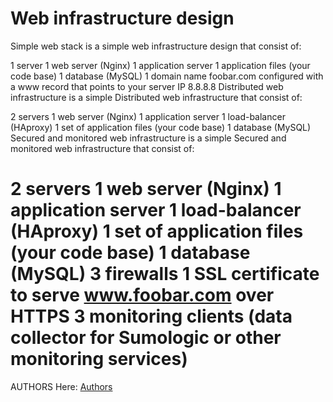 Web infrastructure design
====================================================================================

Simple web stack
is a simple web infrastructure design that consist of:

1 server
1 web server (Nginx)
1 application server
1 application files (your code base)
1 database (MySQL)
1 domain name foobar.com configured with a www record that points to your server IP 8.8.8.8
Distributed web infrastructure
is a simple Distributed web infrastructure that consist of:

2 servers
1 web server (Nginx)
1 application server
1 load-balancer (HAproxy)
1 set of application files (your code base)
1 database (MySQL)
Secured and monitored web infrastructure
is a simple Secured and monitored web infrastructure that consist of:

2 servers
1 web server (Nginx)
1 application server
1 load-balancer (HAproxy)
1 set of application files (your code base)
1 database (MySQL)
3 firewalls
1 SSL certificate to serve www.foobar.com over HTTPS
3 monitoring clients (data collector for Sumologic or other monitoring services)
====================================================================================

AUTHORS
Here: <a href="https://github.com/Dikachi-official/alx-system_engineering-devops/blob/master/0x09-web_infrastructure_design/AUTHORS">Authors</a>
